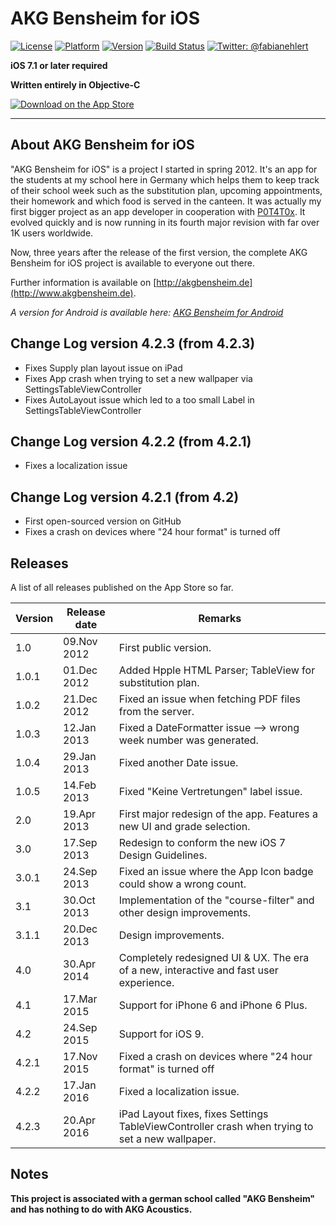 # AKG Bensheim for iOS

[![License](https://img.shields.io/badge/license-MIT-lightgrey.svg)](https://github.com/fabianehlert/AKG-Bensheim-iOS)
[![Platform](https://img.shields.io/badge/platform-iOS-yellow.svg)](https://github.com/fabianehlert/AKG-Bensheim-iOS)
[![Version](https://img.shields.io/badge/version-4.2.3-green.svg)](https://github.com/fabianehlert/AKG-Bensheim-iOS)
[![Build Status](https://travis-ci.org/fabianehlert/AKG-Bensheim-iOS.svg)](https://travis-ci.org/fabianehlert/AKG-Bensheim-iOS)
[![Twitter: @fabianehlert](https://img.shields.io/badge/twitter-fabianehlert-blue.svg)](https://twitter.com/fabianehlert)

**iOS 7.1 or later required**

**Written entirely in Objective-C**

[![Download on the App Store](http://linkmaker.itunes.apple.com/images/badges/en-us/badge_appstore-lrg.svg)](https://geo.itunes.apple.com/de/app/akg-bensheim/id573003773?mt=8)
***

## About AKG Bensheim for iOS

"AKG Bensheim for iOS" is a project I started in spring 2012. It's an app for the students at my school here in Germany which helps them to keep track of their school week such as the substitution plan, upcoming appointments, their homework and which food is served in the canteen. It was actually my first bigger project as an app developer in cooperation with [P0T4T0x](https://github.com/P0T4T0x). It evolved quickly and is now running in its fourth major revision with far over 1K users worldwide.

Now, three years after the release of the first version, the complete AKG Bensheim for iOS project is available to everyone out there.

Further information is available on [http://akgbensheim.de](http://www.akgbensheim.de).

_A version for Android is available here: [AKG Bensheim for Android](https://github.com/P0T4T0x/AKGBensheim)_

## Change Log version 4.2.3 (from 4.2.3)

* Fixes Supply plan layout issue on iPad
* Fixes App crash when trying to set a new wallpaper via SettingsTableViewController
* Fixes AutoLayout issue which led to a too small Label in SettingsTableViewController

## Change Log version 4.2.2 (from 4.2.1)

* Fixes a localization issue

## Change Log version 4.2.1 (from 4.2)

* First open-sourced version on GitHub
* Fixes a crash on devices where "24 hour format" is turned off

## Releases

A list of all releases published on the App Store so far.

Version | Release date | Remarks
--- | --- | ---
1.0 | 09.Nov 2012 | First public version.
1.0.1 | 01.Dec 2012 | Added Hpple HTML Parser; TableView for substitution plan.
1.0.2 | 21.Dec 2012 | Fixed an issue when fetching PDF files from the server.
1.0.3 | 12.Jan 2013 | Fixed a DateFormatter issue –> wrong week number was generated.
1.0.4 | 29.Jan 2013 | Fixed another Date issue.
1.0.5 | 14.Feb 2013 | Fixed "Keine Vertretungen" label issue.
2.0 | 19.Apr 2013 | First major redesign of the app. Features a new UI and grade selection.
3.0 | 17.Sep 2013 | Redesign to conform the new iOS 7 Design Guidelines.
3.0.1 | 24.Sep 2013 | Fixed an issue where the App Icon badge could show a wrong count.
3.1 | 30.Oct 2013 | Implementation of the "course-filter" and other design improvements.
3.1.1 | 20.Dec 2013 | Design improvements.
4.0 | 30.Apr 2014 | Completely redesigned UI & UX. The era of a new, interactive and fast user experience.
4.1 | 17.Mar 2015 | Support for iPhone 6 and iPhone 6 Plus.
4.2 | 24.Sep 2015 | Support for iOS 9.
4.2.1 | 17.Nov 2015 | Fixed a crash on devices where "24 hour format" is turned off
4.2.2 | 17.Jan 2016 | Fixed a localization issue.
4.2.3 | 20.Apr 2016 | iPad Layout fixes, fixes Settings TableViewController crash when trying to set a new wallpaper.

## Notes
**This project is associated with a german school called "AKG Bensheim" and has nothing to do with AKG Acoustics.**

